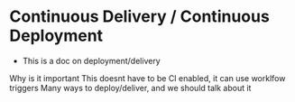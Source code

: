# Continuous Delivery / Continuous Deployment

- This is a doc on deployment/delivery

Why is it important
This doesnt have to be CI enabled, it can use worklfow triggers
Many ways to deploy/deliver, and we should talk about it